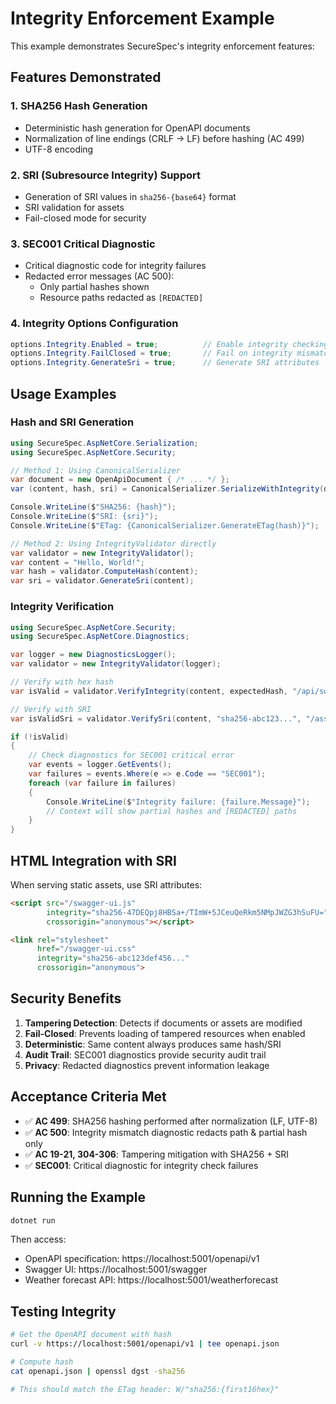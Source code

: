 # Integrity Enforcement Example

This example demonstrates SecureSpec's integrity enforcement features:

## Features Demonstrated

### 1. SHA256 Hash Generation
- Deterministic hash generation for OpenAPI documents
- Normalization of line endings (CRLF → LF) before hashing (AC 499)
- UTF-8 encoding

### 2. SRI (Subresource Integrity) Support
- Generation of SRI values in `sha256-{base64}` format
- SRI validation for assets
- Fail-closed mode for security

### 3. SEC001 Critical Diagnostic
- Critical diagnostic code for integrity failures
- Redacted error messages (AC 500):
  - Only partial hashes shown
  - Resource paths redacted as `[REDACTED]`

### 4. Integrity Options Configuration

```csharp
options.Integrity.Enabled = true;          // Enable integrity checking
options.Integrity.FailClosed = true;       // Fail on integrity mismatch
options.Integrity.GenerateSri = true;      // Generate SRI attributes
```

## Usage Examples

### Hash and SRI Generation

```csharp
using SecureSpec.AspNetCore.Serialization;
using SecureSpec.AspNetCore.Security;

// Method 1: Using CanonicalSerializer
var document = new OpenApiDocument { /* ... */ };
var (content, hash, sri) = CanonicalSerializer.SerializeWithIntegrity(document);

Console.WriteLine($"SHA256: {hash}");
Console.WriteLine($"SRI: {sri}");
Console.WriteLine($"ETag: {CanonicalSerializer.GenerateETag(hash)}");

// Method 2: Using IntegrityValidator directly
var validator = new IntegrityValidator();
var content = "Hello, World!";
var hash = validator.ComputeHash(content);
var sri = validator.GenerateSri(content);
```

### Integrity Verification

```csharp
using SecureSpec.AspNetCore.Security;
using SecureSpec.AspNetCore.Diagnostics;

var logger = new DiagnosticsLogger();
var validator = new IntegrityValidator(logger);

// Verify with hex hash
var isValid = validator.VerifyIntegrity(content, expectedHash, "/api/swagger/v1");

// Verify with SRI
var isValidSri = validator.VerifySri(content, "sha256-abc123...", "/assets/script.js");

if (!isValid)
{
    // Check diagnostics for SEC001 critical error
    var events = logger.GetEvents();
    var failures = events.Where(e => e.Code == "SEC001");
    foreach (var failure in failures)
    {
        Console.WriteLine($"Integrity failure: {failure.Message}");
        // Context will show partial hashes and [REDACTED] paths
    }
}
```

## HTML Integration with SRI

When serving static assets, use SRI attributes:

```html
<script src="/swagger-ui.js" 
        integrity="sha256-47DEQpj8HBSa+/TImW+5JCeuQeRkm5NMpJWZG3hSuFU="
        crossorigin="anonymous"></script>

<link rel="stylesheet" 
      href="/swagger-ui.css"
      integrity="sha256-abc123def456..."
      crossorigin="anonymous">
```

## Security Benefits

1. **Tampering Detection**: Detects if documents or assets are modified
2. **Fail-Closed**: Prevents loading of tampered resources when enabled
3. **Deterministic**: Same content always produces same hash/SRI
4. **Audit Trail**: SEC001 diagnostics provide security audit trail
5. **Privacy**: Redacted diagnostics prevent information leakage

## Acceptance Criteria Met

- ✅ **AC 499**: SHA256 hashing performed after normalization (LF, UTF-8)
- ✅ **AC 500**: Integrity mismatch diagnostic redacts path & partial hash only
- ✅ **AC 19-21, 304-306**: Tampering mitigation with SHA256 + SRI
- ✅ **SEC001**: Critical diagnostic for integrity check failures

## Running the Example

```bash
dotnet run
```

Then access:
- OpenAPI specification: https://localhost:5001/openapi/v1
- Swagger UI: https://localhost:5001/swagger
- Weather forecast API: https://localhost:5001/weatherforecast

## Testing Integrity

```bash
# Get the OpenAPI document with hash
curl -v https://localhost:5001/openapi/v1 | tee openapi.json

# Compute hash
cat openapi.json | openssl dgst -sha256

# This should match the ETag header: W/"sha256:{first16hex}"
```
